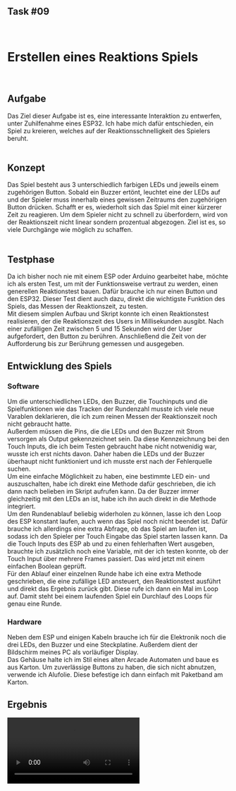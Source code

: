 ## Task #09
<br>
<h1>Erstellen eines <b>Reaktions Spiels</b></h1><br>
<img src="img/Setup.jpg" class="img-responsive" alt=""><br>
<h2>Aufgabe</h2>
Das Ziel dieser Aufgabe ist es, eine interessante Interaktion zu entwerfen, unter Zuhilfenahme eines ESP32. Ich habe mich dafür entschieden, ein Spiel zu kreieren, welches auf der Reaktionsschnelligkeit des Spielers beruht.<br>
<br>
<h2>Konzept</h2>
Das Spiel besteht aus 3 unterschiedlich farbigen LEDs und jeweils einem zugehörigen Button. Sobald ein Buzzer ertönt, leuchtet eine der LEDs auf und der Spieler muss innerhalb eines gewissen Zeitraums den zugehörigen Button drücken. Schafft er es, wiederholt sich das Spiel mit einer kürzerer Zeit zu reagieren. Um dem Spieler nicht zu schnell zu überfordern, wird von der Reaktionszeit nicht linear sondern prozentual abgezogen. Ziel ist es, so viele Durchgänge wie möglich zu schaffen.<br>
<br>
<h2>Testphase</h2>
Da ich bisher noch nie mit einem ESP oder Arduino gearbeitet habe, möchte ich als ersten Test, um mit der Funktionsweise vertraut zu werden, einen generellen Reaktionstest bauen. Dafür brauche ich nur einen Button und den ESP32. Dieser Test dient auch dazu, direkt die wichtigste Funktion des Spiels, das Messen der Reaktionszeit, zu testen.<br>
<img src="img/TestSetup.jpg" class="img-responsive" alt=""><br>
<img src="img/ReactionTestCode.PNG" class="img-responsive" alt=""><br>
Mit diesem simplen Aufbau und Skript konnte ich einen Reaktionstest realisieren, der die Reaktionszeit des Users in Millisekunden ausgibt. Nach einer zufälligen Zeit zwischen 5 und 15 Sekunden wird der User aufgefordert, den Button zu berühren. Anschließend die Zeit von der Aufforderung bis zur Berührung gemessen und ausgegeben.<br>
<h2>Entwicklung des Spiels</h2>
<h3>Software</h3>
Um die unterschiedlichen LEDs, den Buzzer, die Touchinputs und die Spielfunktionen wie das Tracken der Rundenzahl musste ich viele neue Varablen deklarieren, die ich zum reinen Messen der Reaktionszeit noch nicht gebraucht hatte.<br>
<img src="img/Variables.PNG" class="img-responsive" alt=""><br>
Außerdem müssen die Pins, die die LEDs und den Buzzer mit Strom versorgen als Output gekennzeichnet sein. Da diese Kennzeichnung bei den Touch Inputs, die ich beim Testen gebraucht habe nicht notwenidig war, wusste ich erst nichts davon. Daher haben die LEDs und der Buzzer überhaupt nicht funktioniert und ich musste erst nach der Fehlerquelle suchen.<br>
<img src="img/Setup.PNG" class="img-responsive" alt=""><br>
Um eine einfache Möglichkeit zu haben, eine bestimmte LED ein- und auszuschalten, habe ich direkt eine Methode dafür geschrieben, die ich dann nach belieben im Skript aufrufen kann. Da der Buzzer immer gleichzeitig mit den LEDs an ist, habe ich ihn auch direkt in die Methode integriert.<br>
<img src="img/LedOnOff.PNG" class="img-responsive" alt=""><br>
Um den Rundenablauf beliebig widerholen zu können, lasse ich den Loop des ESP konstant laufen, auch wenn das Spiel noch nicht beendet ist. Dafür brauche ich allerdings eine extra Abfrage, ob das Spiel am laufen ist, sodass ich den Spieler per Touch Eingabe das Spiel starten lassen kann. Da die Touch Inputs des ESP ab und zu einen fehlerhaften Wert ausgeben, brauchte ich zusätzlich noch eine Variable, mit der ich testen konnte, ob der Touch Input über mehrere Frames passiert. Das wird jetzt mit einem einfachen Boolean geprüft.<br>
<img src="img/Loop.PNG" class="img-responsive" alt=""><br>
Für den Ablauf einer einzelnen Runde habe ich eine extra Methode geschrieben, die eine zufällige LED ansteuert, den Reaktionstest ausführt und direkt das Ergebnis zurück gibt. Diese rufe ich dann ein Mal im Loop auf. Damit steht bei einem laufenden Spiel ein Durchlauf des Loops für genau eine Runde.<br>
<img src="img/Turn.PNG" class="img-responsive" alt=""><br>
<h3>Hardware</h3>
Neben dem ESP und einigen Kabeln brauche ich für die Elektronik noch die drei LEDs, den Buzzer und eine Steckplatine. Außerdem dient der Bildschirm meines PC als vorläufiger Display.<br>
<img src="img/Electronic.jpg" class="img-responsive" alt=""><br>
Das Gehäuse halte ich im Stil eines alten Arcade Automaten und baue es aus Karton. Um zuverlässige Buttons zu haben, die sich nicht abnutzen, verwende ich Alufolie. Diese befestige ich dann einfach mit Paketband am Karton.<br>
<img src="img/Material.jpg" class="img-responsive" alt=""><br>
<h2>Ergebnis</h2>
<img src="img/Result.jpg" class="img-responsive" alt=""><br>
 <video controls loop>
     <source src="Playtest.mp4" type="video/mp4">
 Ihr Browser kann dieses Video nicht wiedergeben.<br/>
 Sie können es <a href="Playtest.mp4">hier</a> abrufen.
 </video>
